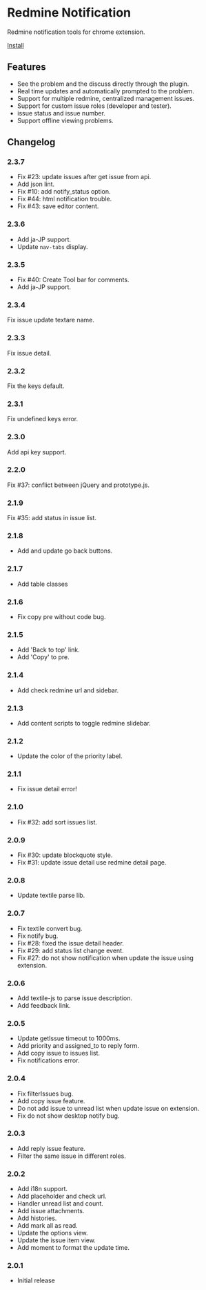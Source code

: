 # Redmine Notification

Redmine notification tools for chrome extension.

[Install](https://chrome.google.com/webstore/detail/cenhhgabijhpobnfnmkigobcefkmhjbj)

## Features

* See the problem and the discuss directly through the plugin.
* Real time updates and automatically prompted to the problem.
* Support for multiple redmine, centralized management issues.
* Support for custom issue roles (developer and tester).
* issue status and issue number.
* Support offline viewing problems.

## Changelog

### 2.3.7

* Fix #23: update issues after get issue from api.
* Add json lint.
* Fix #10: add notify_status option.
* Fix #44: html notification trouble.
* Fix #43: save editor content.

### 2.3.6

* Add ja-JP support.
* Update `nav-tabs` display.

### 2.3.5

* Fix #40: Create Tool bar for comments.
* Add ja-JP support.

### 2.3.4

Fix issue update textare name.

### 2.3.3

Fix issue detail.

### 2.3.2

Fix the keys default.

### 2.3.1

Fix undefined keys error.

### 2.3.0

Add api key support.

### 2.2.0

Fix #37: conflict between jQuery and prototype.js.

### 2.1.9

Fix #35: add status in issue list.

### 2.1.8

* Add and update go back buttons.

### 2.1.7

*  Add table classes

### 2.1.6

* Fix copy pre without code bug.

### 2.1.5

* Add 'Back to top' link.
* Add 'Copy' to pre.

### 2.1.4

* Add check redmine url and sidebar.

### 2.1.3

* Add content scripts to toggle redmine slidebar.

### 2.1.2

* Update the color of the priority label.

### 2.1.1

* Fix issue detail error!

### 2.1.0

* Fix #32: add sort issues list.

### 2.0.9

* Fix #30: update blockquote style.
* Fix #31: update issue detail use redmine detail page.

### 2.0.8

* Update textile parse lib.

### 2.0.7

* Fix textile convert bug.
* Fix notify bug.
* Fix #28: fixed the issue detail header.
* Fix #29: add status list change event.
* Fix #27: do not show notification when update the issue using extension.

### 2.0.6

* Add textile-js to parse issue description.
* Add feedback link.

### 2.0.5

* Update getIssue timeout to 1000ms.
* Add priority and assigned_to to reply form.
* Add copy issue to issues list.
* Fix notifications error.

### 2.0.4

* Fix filterIssues bug.
* Add copy issue feature.
* Do not add issue to unread list when update issue on extension.
* Fix do not show desktop notify bug.

### 2.0.3

* Add reply issue feature.
* Filter the same issue in different roles.

### 2.0.2

* Add i18n support.
* Add placeholder and check url.
* Handler unread list and count.
* Add issue attachments.
* Add histories.
* Add mark all as read.
* Update the options view.
* Update the issue item view.
* Add moment to format the update time.

### 2.0.1

* Initial release
